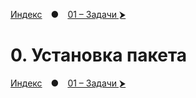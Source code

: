 [Индекс](./README.md) ● [01 – Задачи ⮞](./01_TASKS.md)

# 0. Установка пакета

[Индекс](./README.md) ● [01 – Задачи ⮞](./01_TASKS.md)